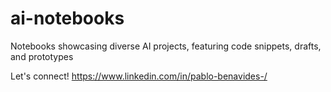 # ai-notebooks
Notebooks showcasing diverse AI projects, featuring code snippets, drafts, and prototypes


Let's connect! https://www.linkedin.com/in/pablo-benavides-/